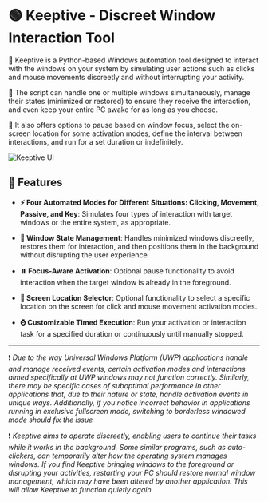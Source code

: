 # 🟢 Keeptive - Discreet Window Interaction Tool

📌 Keeptive is a Python-based Windows automation tool designed to interact with the windows on your system by simulating user actions such as clicks and mouse movements discreetly and without interrupting your activity. 

📌 The script can handle one or multiple windows simultaneously, manage their states (minimized or restored) to ensure they receive the interaction, and even keep your entire PC awake for as long as you choose. 

📌 It also offers options to pause based on window focus, select the on-screen location for some activation modes, define the interval between interactions, and run for a set duration or indefinitely.

![Keeptive UI](https://github.com/user-attachments/assets/386f89c1-a7a8-4842-bd06-1c6fa95d1631)

## 🩷 Features

- **⚡ Four Automated Modes for Different Situations: Clicking, Movement, Passive, and Key**: Simulates four types of interaction with target windows or the entire system, as appropriate.

- **🚥 Window State Management**: Handles minimized windows discreetly, restores them for interaction, and then positions them in the background without disrupting the user experience.

- **⏸️ Focus-Aware Activation**: Optional pause functionality to avoid interaction when the target window is already in the foreground.

- **📍 Screen Location Selector**: Optional functionality to select a specific location on the screen for click and mouse movement activation modes.

- **⌚ Customizable Timed Execution**: Run your activation or interaction task for a specified duration or continuously until manually stopped.
---
❗ *Due to the way Universal Windows Platform (UWP) applications handle and manage received events, certain activation modes and interactions aimed specifically at UWP windows may not function correctly. Similarly, there may be specific cases of suboptimal performance in other applications that, due to their nature or state, handle activation events in unique ways. Additionally, if you notice incorrect behavior in applications running in exclusive fullscreen mode, switching to borderless windowed mode should fix the issue*

❗ *Keeptive aims to operate discreetly, enabling users to continue their tasks while it works in the background. Some similar programs, such as auto-clickers, can temporarily alter how the operating system manages windows. If you find Keeptive bringing windows to the foreground or disrupting your activities, restarting your PC should restore normal window management, which may have been altered by another application. This will allow Keeptive to function quietly again*
